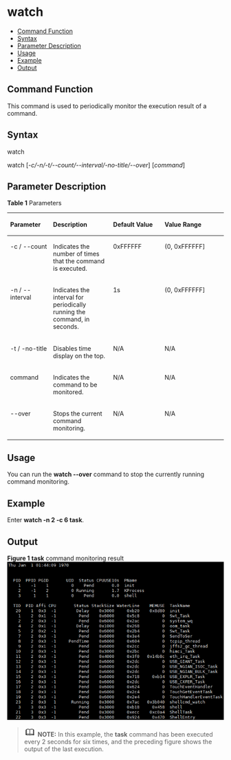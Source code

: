 # watch<a name="EN-US_TOPIC_0000001052530286"></a>

-   [Command Function](#section20643141481314)
-   [Syntax](#section1075441721316)
-   [Parameter Description](#section1472810220135)
-   [Usage](#section186772414131)
-   [Example](#section4764192791314)
-   [Output](#section5791253155517)

## Command Function<a name="section20643141481314"></a>

This command is used to periodically monitor the execution result of a command.

## Syntax<a name="section1075441721316"></a>

watch

watch \[_-c/-n/-t/--count/--interval/-no-title/--over_\] \[_command_\]

## Parameter Description<a name="section1472810220135"></a>

**Table  1**  Parameters

<a name="table966mcpsimp"></a>
<table><thead align="left"><tr id="row973mcpsimp"><th class="cellrowborder" valign="top" width="19.801980198019802%" id="mcps1.2.5.1.1"><p id="p975mcpsimp"><a name="p975mcpsimp"></a><a name="p975mcpsimp"></a><strong id="b3674111692713"><a name="b3674111692713"></a><a name="b3674111692713"></a>Parameter</strong></p>
</th>
<th class="cellrowborder" valign="top" width="27.722772277227726%" id="mcps1.2.5.1.2"><p id="p977mcpsimp"><a name="p977mcpsimp"></a><a name="p977mcpsimp"></a><strong id="b95061219142715"><a name="b95061219142715"></a><a name="b95061219142715"></a>Description</strong></p>
</th>
<th class="cellrowborder" valign="top" width="23.762376237623766%" id="mcps1.2.5.1.3"><p id="p979mcpsimp"><a name="p979mcpsimp"></a><a name="p979mcpsimp"></a><strong id="b617318278276"><a name="b617318278276"></a><a name="b617318278276"></a>Default Value</strong></p>
</th>
<th class="cellrowborder" valign="top" width="28.712871287128717%" id="mcps1.2.5.1.4"><p id="p981mcpsimp"><a name="p981mcpsimp"></a><a name="p981mcpsimp"></a><strong id="b2302283279"><a name="b2302283279"></a><a name="b2302283279"></a>Value Range</strong></p>
</th>
</tr>
</thead>
<tbody><tr id="row982mcpsimp"><td class="cellrowborder" valign="top" width="19.801980198019802%" headers="mcps1.2.5.1.1 "><p id="p984mcpsimp"><a name="p984mcpsimp"></a><a name="p984mcpsimp"></a>-c / --count</p>
</td>
<td class="cellrowborder" valign="top" width="27.722772277227726%" headers="mcps1.2.5.1.2 "><p id="p986mcpsimp"><a name="p986mcpsimp"></a><a name="p986mcpsimp"></a>Indicates the number of times that the command is executed.</p>
</td>
<td class="cellrowborder" valign="top" width="23.762376237623766%" headers="mcps1.2.5.1.3 "><p id="p988mcpsimp"><a name="p988mcpsimp"></a><a name="p988mcpsimp"></a>0xFFFFFF</p>
</td>
<td class="cellrowborder" valign="top" width="28.712871287128717%" headers="mcps1.2.5.1.4 "><p id="p990mcpsimp"><a name="p990mcpsimp"></a><a name="p990mcpsimp"></a>(0, 0xFFFFFF]</p>
</td>
</tr>
<tr id="row991mcpsimp"><td class="cellrowborder" valign="top" width="19.801980198019802%" headers="mcps1.2.5.1.1 "><p id="p993mcpsimp"><a name="p993mcpsimp"></a><a name="p993mcpsimp"></a>-n / --interval</p>
</td>
<td class="cellrowborder" valign="top" width="27.722772277227726%" headers="mcps1.2.5.1.2 "><p id="p995mcpsimp"><a name="p995mcpsimp"></a><a name="p995mcpsimp"></a>Indicates the interval for periodically running the command, in seconds.</p>
</td>
<td class="cellrowborder" valign="top" width="23.762376237623766%" headers="mcps1.2.5.1.3 "><p id="p997mcpsimp"><a name="p997mcpsimp"></a><a name="p997mcpsimp"></a>1s</p>
</td>
<td class="cellrowborder" valign="top" width="28.712871287128717%" headers="mcps1.2.5.1.4 "><p id="p999mcpsimp"><a name="p999mcpsimp"></a><a name="p999mcpsimp"></a>(0, 0xFFFFFF]</p>
</td>
</tr>
<tr id="row1000mcpsimp"><td class="cellrowborder" valign="top" width="19.801980198019802%" headers="mcps1.2.5.1.1 "><p id="p1002mcpsimp"><a name="p1002mcpsimp"></a><a name="p1002mcpsimp"></a>-t / -no-title</p>
</td>
<td class="cellrowborder" valign="top" width="27.722772277227726%" headers="mcps1.2.5.1.2 "><p id="p1004mcpsimp"><a name="p1004mcpsimp"></a><a name="p1004mcpsimp"></a>Disables time display on the top.</p>
</td>
<td class="cellrowborder" valign="top" width="23.762376237623766%" headers="mcps1.2.5.1.3 "><p id="p1006mcpsimp"><a name="p1006mcpsimp"></a><a name="p1006mcpsimp"></a>N/A</p>
</td>
<td class="cellrowborder" valign="top" width="28.712871287128717%" headers="mcps1.2.5.1.4 "><p id="p1008mcpsimp"><a name="p1008mcpsimp"></a><a name="p1008mcpsimp"></a>N/A</p>
</td>
</tr>
<tr id="row1009mcpsimp"><td class="cellrowborder" valign="top" width="19.801980198019802%" headers="mcps1.2.5.1.1 "><p id="p1011mcpsimp"><a name="p1011mcpsimp"></a><a name="p1011mcpsimp"></a>command</p>
</td>
<td class="cellrowborder" valign="top" width="27.722772277227726%" headers="mcps1.2.5.1.2 "><p id="p1013mcpsimp"><a name="p1013mcpsimp"></a><a name="p1013mcpsimp"></a>Indicates the command to be monitored.</p>
</td>
<td class="cellrowborder" valign="top" width="23.762376237623766%" headers="mcps1.2.5.1.3 "><p id="p1015mcpsimp"><a name="p1015mcpsimp"></a><a name="p1015mcpsimp"></a>N/A</p>
</td>
<td class="cellrowborder" valign="top" width="28.712871287128717%" headers="mcps1.2.5.1.4 "><p id="p1017mcpsimp"><a name="p1017mcpsimp"></a><a name="p1017mcpsimp"></a>N/A</p>
</td>
</tr>
<tr id="row1018mcpsimp"><td class="cellrowborder" valign="top" width="19.801980198019802%" headers="mcps1.2.5.1.1 "><p id="p1020mcpsimp"><a name="p1020mcpsimp"></a><a name="p1020mcpsimp"></a>--over</p>
</td>
<td class="cellrowborder" valign="top" width="27.722772277227726%" headers="mcps1.2.5.1.2 "><p id="p1022mcpsimp"><a name="p1022mcpsimp"></a><a name="p1022mcpsimp"></a>Stops the current command monitoring.</p>
</td>
<td class="cellrowborder" valign="top" width="23.762376237623766%" headers="mcps1.2.5.1.3 "><p id="p1024mcpsimp"><a name="p1024mcpsimp"></a><a name="p1024mcpsimp"></a>N/A</p>
</td>
<td class="cellrowborder" valign="top" width="28.712871287128717%" headers="mcps1.2.5.1.4 "><p id="p1026mcpsimp"><a name="p1026mcpsimp"></a><a name="p1026mcpsimp"></a>N/A</p>
</td>
</tr>
</tbody>
</table>

## Usage<a name="section186772414131"></a>

You can run the  **watch --over**  command to stop the currently running command monitoring.

## Example<a name="section4764192791314"></a>

Enter  **watch  -n 2 -c 6 task**.

## Output<a name="section5791253155517"></a>

**Figure  1** **task**  command monitoring result<a name="fig125034159462"></a>  
![](figures/task-command-monitoring-result.png "task-command-monitoring-result")

>![](public_sys-resources/icon-note.gif) **NOTE:** 
>In this example, the  **task**  command has been executed every 2 seconds for six times, and the preceding figure shows the output of the last execution.

